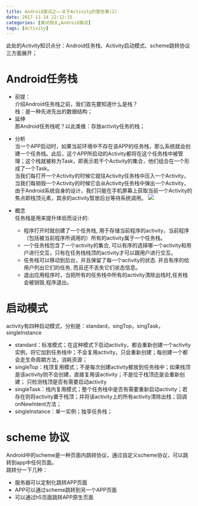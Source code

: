 ```yaml
---
title: Android面试之——关于Activity的那些事(2)
date: 2017-11-14 22:12:15
categories: [面试相关,Android面试]
tags: [Activity]
---
```


此处的Activity知识点分：Android任务栈、Activity启动模式、scheme跳转协议三方面展开；
# Android任务栈
- 前提：  
介绍Android任务栈之前，我们首先要知道什么是栈？  
栈：是一种先进先出的数据结构；
- 延伸  
 那Android任务栈呢？以此类推：存放activity任务的栈；  
<!--more--> 
- 分析  
当一个APP启动时，如果当前环境中不存在该APP的任务栈，那么系统就会创建一个任务栈。此后，这个APP所启动的Activity都将在这个任务栈中被管理；这个栈就被称为Task，即表示若干个Activity的集合，他们组合在一个形成了一个Task。  
当我们每打开一个Activity的时候它就往Activity任务栈中压入一个Activity，当我们每销毁一个Activity的时候它会从Activity任务栈中弹出一个Activity，由于Android系统自身的设计，我们只能在手机屏幕上获取当前一个Activity的焦点即栈顶元素，其余的activity暂居后台等待系统调用。 
![][1]

- 概念  
  任务栈是用来提升体验而设计的:
   - 程序打开时就创建了一个任务栈, 用于存储当前程序的activity，当前程序（包括被当前程序所调用的）所有的activity属于一个任务栈。
   -  一个任务栈包含了一个activity的集合, 可以有序的选择哪一个activity和用户进行交互，只有在任务栈栈顶的activity才可以跟用户进行交互。
   -  任务栈可以移动到后台，并且保留了每一个activity的状态. 并且有序的给用户列出它们的任务, 而且还不丢失它们状态信息。
   -  退出应用程序时，当把所有的任务栈中所有的activity清除出栈时,任务栈会被销毁,程序退出。
    
# 启动模式

activity有四种启动模式，分别是：standard，singTop，singTask，singleInstance

- standard：标准模式；在这种模式下启动activity，都会重新创建一个activity实例，将它加到任务栈中；不会复用activity，只会重新创建；每创建一个都会走生命周期方法，消耗资源；  
- singleTop：栈顶复用模式；不是每次创建activity都放到任务栈中；如果栈顶是该activity则不会创建，直接复用该activity；不是位于栈顶还是会重新创建； 只检测栈顶是否有需要启动activity 
- singleTask：栈内复用模式；整个任务栈中是否有需要重新启动activity；若存在则将activity置于栈顶；并将该activity上的所有activity清除出栈；回调onNewIntent方法；  
- singleInstance：单一实例；独享任务栈；

# scheme 协议

Android中的scheme是一种页面内跳转协议，通过自定义scheme协议，可以跳转到app中任何页面。  
跳转分一下几种：  
  
- 服务器可以定制化跳转APP页面
- APP可以通过scheme跳转到另一个APP页面
- 可以通过h5页面跳转APP原生页面
 










[1]: http://ozedmhazj.bkt.clouddn.com/activity-stack.png